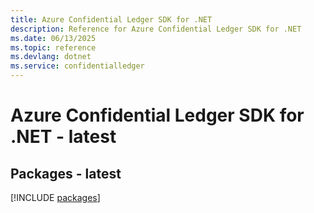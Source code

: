 ```yaml
---
title: Azure Confidential Ledger SDK for .NET
description: Reference for Azure Confidential Ledger SDK for .NET
ms.date: 06/13/2025
ms.topic: reference
ms.devlang: dotnet
ms.service: confidentialledger
---
```

# Azure Confidential Ledger SDK for .NET - latest
## Packages - latest
[!INCLUDE [packages](confidential-ledger-index.md)]